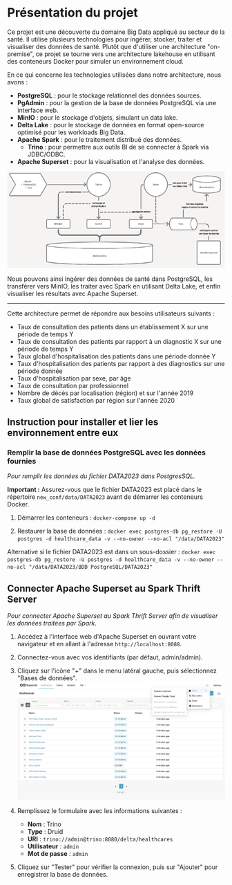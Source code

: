 # Présentation du projet

Ce projet est une découverte du domaine Big Data appliqué au secteur de la santé. Il utilise plusieurs technologies pour ingérer, stocker, traiter et visualiser des données de santé.
Plutôt que d'utiliser une architecture "on-premise", ce projet se tourne vers une architecture lakehouse en utilisant des conteneurs Docker pour simuler un environnement cloud.

En ce qui concerne les technologies utilisées dans notre architecture, nous avons :

- **PostgreSQL** : pour le stockage relationnel des données sources.
- **PgAdmin** : pour la gestion de la base de données PostgreSQL via une interface web.
- **MinIO** : pour le stockage d'objets, simulant un data lake.
- **Delta Lake** : pour le stockage de données en format open-source optimisé pour les workloads Big Data.
- **Apache Spark** : pour le traitement distribué des données.
  - **Trino** : pour permettre aux outils BI de se connecter à Spark via JDBC/ODBC.
- **Apache Superset** : pour la visualisation et l'analyse des données.

![architecture projet](./documentation/schemas/architecture_projet.png)

Nous pouvons ainsi ingérer des données de santé dans PostgreSQL, les transférer vers MinIO, les traiter avec Spark en utilisant Delta Lake, et enfin visualiser les résultats avec Apache Superset.

---
Cette architecture permet de répondre aux besoins utilisateurs suivants :

- Taux de consultation des patients dans un établissement X sur une période de temps Y
- Taux de consultation des patients par rapport à un diagnostic X sur une période de temps Y
- Taux global d'hospitalisation des patients dans une période donnée Y
- Taux d'hospitalisation des patients par rapport à des diagnostics sur une période donnée
- Taux d'hospitalisation par sexe, par âge
- Taux de consultation par professionnel
- Nombre de décès par localisation (région) et sur l'année 2019
- Taux global de satisfaction par région sur l'année 2020

## Instruction pour installer et lier les environnement entre eux

### Remplir la base de données PostgreSQL avec les données fournies

*Pour remplir les données du fichier DATA2023 dans PostgresSQL.*

**Important :** Assurez-vous que le fichier DATA2023 est placé dans le répertoire `new_conf/data/DATA2023` avant de démarrer les conteneurs Docker.

1. Démarrer les conteneurs :
   `docker-compose up -d`

2. Restaurer la base de données :
   `docker exec postgres-db pg_restore -U postgres -d healthcare_data -v --no-owner --no-acl "/data/DATA2023"`

Alternative si le fichier DATA2023 est dans un sous-dossier :
`docker exec postgres-db pg_restore -U postgres -d healthcare_data -v --no-owner --no-acl "/data/DATA2023/BDD PostgreSQL/DATA2023"`

## Connecter Apache Superset au Spark Thrift Server
*Pour connecter Apache Superset au Spark Thrift Server afin de visualiser les données traitées par Spark.*

1. Accédez à l'interface web d'Apache Superset en ouvrant votre navigateur et en allant à l'adresse `http://localhost:8088`.

2. Connectez-vous avec vos identifiants (par défaut, admin/admin).
3. Cliquez sur l'icône "+" dans le menu latéral gauche, puis sélectionnez "Bases de données".
![Ajouter une base de données](./documentation/demo_superset/install/first_step.png)
4. Remplissez le formulaire avec les informations suivantes :
   - **Nom** : Trino
   - **Type** : Druid
   - **URI** : `trino://admin@trino:8080/delta/healthcares`
   - **Utilisateur** : `admin`
   - **Mot de passe** : `admin`
1. Cliquez sur "Tester" pour vérifier la connexion, puis sur "Ajouter" pour enregistrer la base de données.
